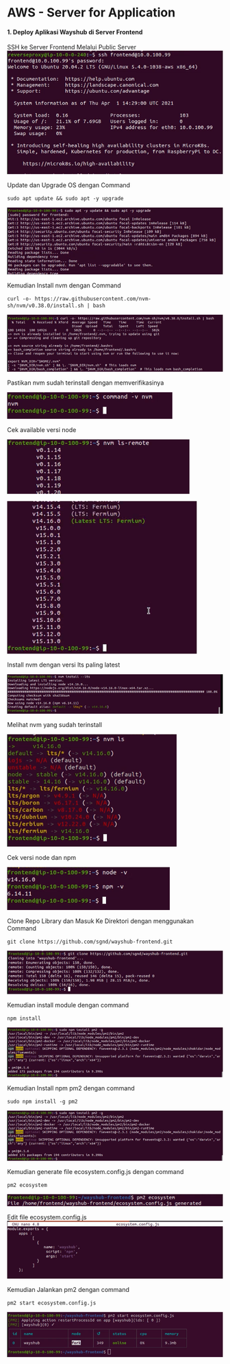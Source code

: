 # AWS - Server for Application

#### 1. Deploy Aplikasi Wayshub di Server Frontend 
SSH ke Server Frontend Melalui Public Server
![05](assets/Selection_422.png)

Update dan Upgrade OS dengan Command
```
sudo apt update && sudo apt -y upgrade
```  
![06](assets/Selection_423.png)

Kemudian Install nvm dengan Command
```
curl -o- https://raw.githubusercontent.com/nvm-sh/nvm/v0.38.0/install.sh | bash
```
![07](assets/Selection_424.png)

Pastikan nvm sudah terinstall dengan memverifikasinya

![08](assets/Selection_425.png)

Cek available versi node

![08](assets/Selection_426.png)

![08](assets/Selection_427.png)

Install nvm dengan versi lts paling latest

![08](assets/Selection_428.png)
  
Melihat nvm yang sudah terinstall

![08](assets/Selection_429.png)


Cek versi node dan npm

![08](assets/Selection_430.png)

Clone Repo Library dan Masuk Ke Direktori dengan menggunakan Command
```
git clone https://github.com/sgnd/wayshub-frontend.git
```
![08](assets/Selection_432.png)

Kemudian install module dengan command
```
npm install
```
![11](assets/Selection_431.png)

Kemudian Install npm pm2 dengan command
```
sudo npm install -g pm2
```
![11](assets/Selection_431.png)

Kemudian generate file ecosystem.config.js dengan command 
```
pm2 ecosystem
```
![11](assets/Selection_433.png)

Edit file ecosystem.config.js
![11](assets/Selection_434.png)

Kemudian Jalankan pm2 dengan command 
```
pm2 start ecosystem.config.js
```
![12](assets/Selection_436.png)

